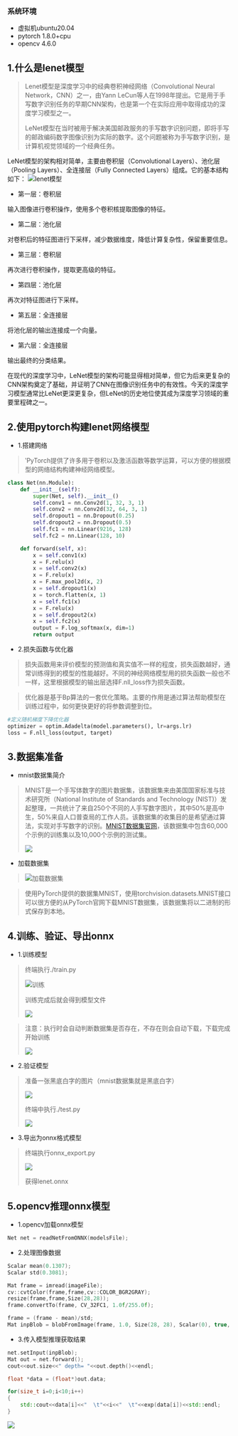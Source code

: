 ### 系统环境
- 虚拟机ubuntu20.04
- pytorch 1.8.0+cpu
- opencv 4.6.0

## 1.什么是lenet模型

> Lenet模型是深度学习中的经典卷积神经网络（Convolutional Neural Network，CNN）之一，由Yann LeCun等人在1998年提出。它是用于手写数字识别任务的早期CNN架构，也是第一个在实际应用中取得成功的深度学习模型之一。
> 
> LeNet模型在当时被用于解决美国邮政服务的手写数字识别问题，即将手写的邮政编码数字图像识别为实际的数字。这个问题被称为手写数字识别，是计算机视觉领域的一个经典任务。

LeNet模型的架构相对简单，主要由卷积层（Convolutional Layers）、池化层（Pooling Layers）、全连接层（Fully Connected Layers）组成。它的基本结构如下：
![lenet模型](./images/lenet.png)

- 第一层：卷积层

 输入图像进行卷积操作，使用多个卷积核提取图像的特征。

- 第二层：池化层

 对卷积后的特征图进行下采样，减少数据维度，降低计算复杂性，保留重要信息。

- 第三层：卷积层

 再次进行卷积操作，提取更高级的特征。

- 第四层：池化层

 再次对特征图进行下采样。

- 第五层：全连接层

 将池化层的输出连接成一个向量。

- 第六层：全连接层

 输出最终的分类结果。

在现代的深度学习中，LeNet模型的架构可能显得相对简单，但它为后来更复杂的CNN架构奠定了基础，并证明了CNN在图像识别任务中的有效性。今天的深度学习模型通常比LeNet更深更复杂，但LeNet的历史地位使其成为深度学习领域的重要里程碑之一。


## 2.使用pytorch构建lenet网络模型

- 1.搭建网络

> ‵PyTorch提供了许多用于卷积以及激活函数等数学运算，可以方便的根据模型的网络结构构建神经网络模型。

```python
class Net(nn.Module):
    def __init__(self):
        super(Net, self).__init__()
        self.conv1 = nn.Conv2d(1, 32, 3, 1)
        self.conv2 = nn.Conv2d(32, 64, 3, 1)
        self.dropout1 = nn.Dropout(0.25)
        self.dropout2 = nn.Dropout(0.5)
        self.fc1 = nn.Linear(9216, 128)
        self.fc2 = nn.Linear(128, 10)

    def forward(self, x):
        x = self.conv1(x)
        x = F.relu(x)
        x = self.conv2(x)
        x = F.relu(x)
        x = F.max_pool2d(x, 2)
        x = self.dropout1(x)
        x = torch.flatten(x, 1)
        x = self.fc1(x)
        x = F.relu(x)
        x = self.dropout2(x)
        x = self.fc2(x)
        output = F.log_softmax(x, dim=1)
        return output

```

- 2.损失函数与优化器

> 损失函数用来评价模型的预测值和真实值不一样的程度，损失函数越好，通常训练得到的模型的性能越好。不同的神经网络模型用的损失函数一般也不一样，这里根据模型的输出层选择F.nll_loss作为损失函数。

> 优化器是基于Bp算法的一套优化策略。主要的作用是通过算法帮助模型在训练过程中，如何更快更好的将参数调整到位。

```python
#定义随机梯度下降优化器
optimizer = optim.Adadelta(model.parameters(), lr=args.lr)
loss = F.nll_loss(output, target)
```

## 3.数据集准备
- mnist数据集简介

> MNIST是一个手写体数字的图片数据集，该数据集来由美国国家标准与技术研究所（National Institute of Standards and Technology (NIST)）发起整理，一共统计了来自250个不同的人手写数字图片，其中50%是高中生，50%来自人口普查局的工作人员。该数据集的收集目的是希望通过算法，实现对手写数字的识别。[MNIST数据集官网](http://yann.lecun.com/exdb/mnist/)，该数据集中包含60,000个示例的训练集以及10,000个示例的测试集。
> 
> ![](./images/mnist.png)

- 加载数据集

> ![加载数据集](./images/dataset.png)

> 使用PyTorch提供的数据集MNIST，使用torchvision.datasets.MNIST接口可以很方便的从PyTorch官网下载MNIST数据集，该数据集将以二进制的形式保存到本地。


## 4.训练、验证、导出onnx

- 1.训练模型

> 终端执行./train.py
> 
> ![训练](./images/train.png)
>
>训练完成后就会得到模型文件
>
>![](./images/pt.png)


> 注意：执行时会自动判断数据集是否存在，不存在则会自动下载，下载完成开始训练
> 
> ![](./images/download.png)


- 2.验证模型

> 准备一张黑底白字的图片（mnist数据集就是黑底白字）
> 
> ![](./images/2.jpg)
> 
> 终端中执行./test.py
> 
> ![](./images/result.png)

- 3.导出为onnx格式模型

> 终端执行onnx_export.py
> 
> ![](./images/export.png)
> 
> 获得lenet.onnx

## 5.opencv推理onnx模型

- 1.opencv加载onnx模型

```c++
Net net = readNetFromONNX(modelsFile);
```

- 2.处理图像数据

```c++
Scalar mean(0.1307);
Scalar std(0.3081);

Mat frame = imread(imageFile);
cv::cvtColor(frame,frame,cv::COLOR_BGR2GRAY);
resize(frame,frame,Size(28,28));
frame.convertTo(frame, CV_32FC1, 1.0f/255.0f);

frame = (frame - mean)/std;
Mat inpBlob = blobFromImage(frame, 1.0, Size(28, 28), Scalar(0), true, true);

```

- 3.传入模型推理获取结果

```c++
net.setInput(inpBlob);
Mat out = net.forward();
cout<<out.size<<" depth= "<<out.depth()<<endl;

float *data = (float*)out.data;

for(size_t i=0;i<10;i++)
{
    std::cout<<data[i]<<"  \t"<<i<<"  \t"<<exp(data[i])<<std::endl;
}

```

![](./images/opencv.png)